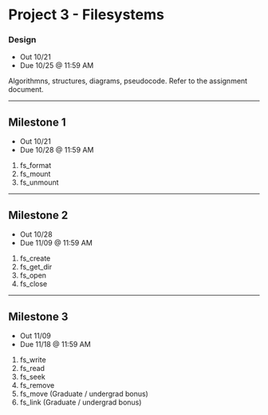 # Project 3 - Filesystems

### Design
* Out 10/21
* Due 10/25 @ 11:59 AM

Algorithmns, structures, diagrams, pseudocode. Refer to the assignment document.
***
## Milestone 1
* Out 10/21
* Due 10/28 @ 11:59 AM

1. fs_format
2. fs_mount
3. fs_unmount

***
## Milestone 2
* Out 10/28
* Due 11/09 @ 11:59 AM

1. fs_create
2. fs_get_dir
3. fs_open
4. fs_close

***
## Milestone 3
* Out 11/09
* Due 11/18 @ 11:59 AM

1. fs_write
2. fs_read
3. fs_seek
4. fs_remove
5. fs_move (Graduate / undergrad bonus)
6. fs_link (Graduate / undergrad bonus)
